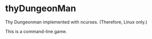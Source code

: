thyDungeonMan
=============

Thy Dungeonman implemented with ncurses. (Therefore, Linux only.)

This is a command-line game.
